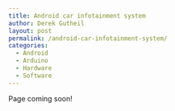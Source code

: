 ```yaml
---
title: Android car infotainment system
author: Derek Gutheil
layout: post
permalink: /android-car-infotainment-system/
categories:
  - Android
  - Arduino
  - Hardware
  - Software
---
```

Page coming soon!